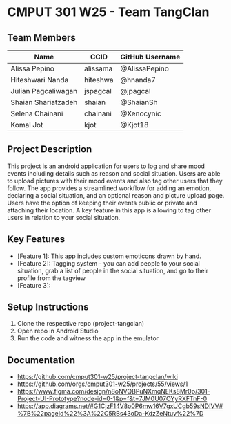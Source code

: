 # CMPUT 301 W25 - Team TangClan

## Team Members

| Name | CCID   | GitHub Username |
| ------ | ------ | --------------- |
| Alissa Pepino | alissama | @AlissaPepino     |
| Hiteshwari Nanda | hiteshwa | @hnanda7     |
| Julian Pagcaliwagan | jspagcal | @jpagcal     |
| Shaian Shariatzadeh | shaian | @ShaianSh     |
| Selena Chainani | chainani | @Xenocynic     |
| Komal Jot | kjot | @Kjot18     |

## Project Description

This project is an android application for users to log and share mood events including details such as reason and social situation. Users are able to upload pictures with their mood events and also tag other users that they follow. The app provides a streamlined workflow for adding an emotion, declaring a social situation, and an optional reason and picture upload page. Users have the option of keeping their events public or private and attaching their location. A key feature in this app is allowing to tag other users in relation to your social situation. 

## Key Features

- [Feature 1]: This app includes custom emoticons drawn by hand. 
- [Feature 2]: Tagging system - you can add people to your social situation, grab a list of people in the social situation, and go to their profile from the tagview
- [Feature 3]: 

## Setup Instructions

1. Clone the respective repo (project-tangclan)
2. Open repo in Android Studio
3. Run the code and witness the app in the emulator

## Documentation

- https://github.com/cmput301-w25/project-tangclan/wiki
- https://github.com/orgs/cmput301-w25/projects/55/views/1
- https://www.figma.com/design/n8oNVQBPuNXmqNEKs8Mr0p/301-Project-UI-Prototype?node-id=0-1&p=f&t=7JM0U07OYyRXFTnF-0
- https://app.diagrams.net/#G1CjzF14V8o0P6mw16V7gxUCgb59sNDIVV#%7B%22pageId%22%3A%22C5RBs43oDa-KdzZeNtuy%22%7D
